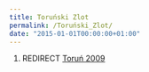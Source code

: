 ```yaml
---
title: Toruński Zlot
permalink: /Toruński_Zlot/
date: "2015-01-01T00:00:00+01:00"
---
```


1.  REDIRECT [Toruń 2009](/Toruń_2009 "wikilink")
